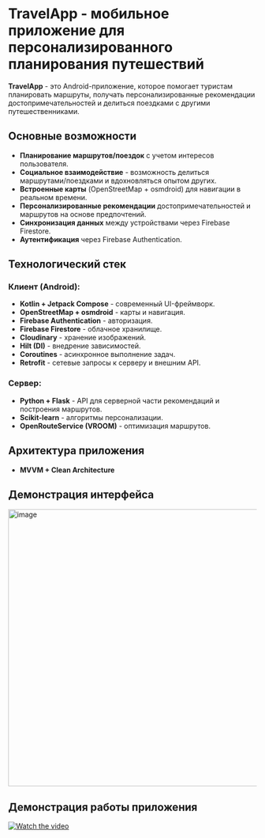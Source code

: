 # TravelApp - мобильное приложение для персонализированного планирования путешествий

**TravelApp** - это Android-приложение, которое помогает туристам планировать маршруты, получать персонализированные рекомендации достопримечательностей и делиться поездками с другими путешественниками.  

## Основные возможности
- **Планирование маршрутов/поездок** с учетом интересов пользователя.
- **Социальное взаимодействие** - возможность делиться маршрутами/поездками и вдохновляться опытом других.
- **Встроенные карты** (OpenStreetMap + osmdroid) для навигации в реальном времени.
- **Персонализированные рекомендации** достопримечательностей и маршрутов на основе предпочтений.
- **Синхронизация данных** между устройствами через Firebase Firestore.
- **Аутентификация** через Firebase Authentication.

## Технологический стек

### Клиент (Android):
- **Kotlin + Jetpack Compose** - современный UI-фреймворк.
- **OpenStreetMap + osmdroid** - карты и навигация.
- **Firebase Authentication** - авторизация.
- **Firebase Firestore** - облачное хранилище.
- **Cloudinary** - хранение изображений.
- **Hilt (DI)** - внедрение зависимостей.
- **Coroutines** - асинхронное выполнение задач.
- **Retrofit** - сетевые запросы к серверу и внешним API.

### Сервер:
- **Python + Flask** - API для серверной части рекомендаций и построения маршрутов.
- **Scikit-learn** - алгоритмы персонализации.
- **OpenRouteService (VROOM)** - оптимизация маршрутов.

## Архитектура приложения
- **MVVM + Clean Architecture**

## Демонстрация интерфейса

<img width="1237" height="560" alt="image" src="https://github.com/user-attachments/assets/d2f1a306-807e-41c7-8bf5-46143dad91fa" />

## Демонстрация работы приложения
[![Watch the video](https://img.youtube.com/vi/6t34uaWYdJI/0.jpg)](https://www.youtube.com/shorts/6t34uaWYdJI)
